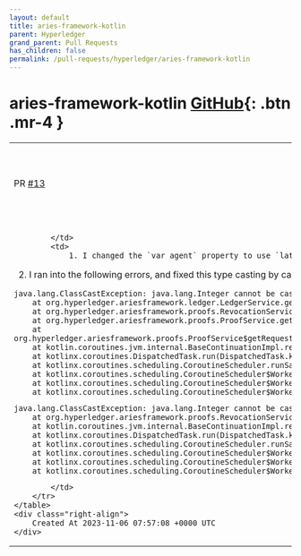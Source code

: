 ```yaml
---
layout: default
title: aries-framework-kotlin
parent: Hyperledger
grand_parent: Pull Requests
has_children: false
permalink: /pull-requests/hyperledger/aries-framework-kotlin
---
```


# aries-framework-kotlin <span class="fs-3 right-align">[GitHub](https://github.com/hyperledger/aries-framework-kotlin){: .btn .mr-4 }</span>


<div>
    <table>
        <tr>
            <td>
                PR <a href="https://github.com/hyperledger/aries-framework-kotlin/pull/13" class=".btn">#13</a>
            </td>
            <td>
                <b>
                    Fix type casting error when using 'as' keyword
                </b>
            </td>
        </tr>
        <tr>
            <td>
                
            </td>
            <td>
                1. I changed the `var agent` property to use `lateinit` so it can be used without `!!`.

2. I ran into the following errors, and fixed this type casting by calling the `toInt()` and `toLong()` methods.

```
java.lang.ClassCastException: java.lang.Integer cannot be cast to java.lang.Long
    at org.hyperledger.ariesframework.ledger.LedgerService.getRevocationRegistryDelta(LedgerService.kt:122)
    at org.hyperledger.ariesframework.proofs.RevocationService.getRevocationStatus(RevocationService.kt:67)
    at org.hyperledger.ariesframework.proofs.ProofService.getRevocationStatusForRequestedItem(ProofService.kt:344)
    at org.hyperledger.ariesframework.proofs.ProofService$getRequestedCredentialsForProofRequest$lambda$2$$inlined$concurrentMap$1.invokeSuspend(ConcurrentTransform.kt:37)
    at kotlin.coroutines.jvm.internal.BaseContinuationImpl.resumeWith(ContinuationImpl.kt:33)
    at kotlinx.coroutines.DispatchedTask.run(DispatchedTask.kt:106)
    at kotlinx.coroutines.scheduling.CoroutineScheduler.runSafely(CoroutineScheduler.kt:584)
    at kotlinx.coroutines.scheduling.CoroutineScheduler$Worker.executeTask(CoroutineScheduler.kt:793)
    at kotlinx.coroutines.scheduling.CoroutineScheduler$Worker.runWorker(CoroutineScheduler.kt:697)
    at kotlinx.coroutines.scheduling.CoroutineScheduler$Worker.run(CoroutineScheduler.kt:684)
```

```
java.lang.ClassCastException: java.lang.Integer cannot be cast to java.lang.Long
    at org.hyperledger.ariesframework.proofs.RevocationService$createRevocationState$$inlined$concurrentForEach$1.invokeSuspend(ConcurrentTransform.kt:60)
    at kotlin.coroutines.jvm.internal.BaseContinuationImpl.resumeWith(ContinuationImpl.kt:33)
    at kotlinx.coroutines.DispatchedTask.run(DispatchedTask.kt:106)
    at kotlinx.coroutines.scheduling.CoroutineScheduler.runSafely(CoroutineScheduler.kt:584)
    at kotlinx.coroutines.scheduling.CoroutineScheduler$Worker.executeTask(CoroutineScheduler.kt:793)
    at kotlinx.coroutines.scheduling.CoroutineScheduler$Worker.runWorker(CoroutineScheduler.kt:697)
    at kotlinx.coroutines.scheduling.CoroutineScheduler$Worker.run(CoroutineScheduler.kt:684)
```
            </td>
        </tr>
    </table>
    <div class="right-align">
        Created At 2023-11-06 07:57:08 +0000 UTC
    </div>
</div>

